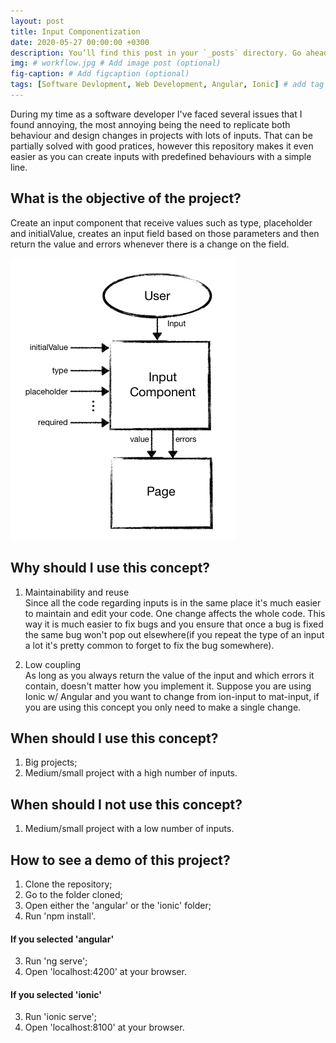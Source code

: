 ```yaml
---
layout: post
title: Input Componentization
date: 2020-05-27 00:00:00 +0300
description: You’ll find this post in your `_posts` directory. Go ahead and edit it and re-build the site to see your changes. # Add post description (optional)
img: # workflow.jpg # Add image post (optional)
fig-caption: # Add figcaption (optional)
tags: [Software Devlopment, Web Development, Angular, Ionic] # add tag
---
```

During my time as a software developer I've faced several issues that I found annoying, the most annoying being the need to replicate both behaviour and design changes in projects with lots of inputs. That can be partially solved with good pratices, however this repository makes it even easier as you can create inputs with predefined behaviours with a simple line.

## What is the objective of the project?
Create an input component that receive values such as type, placeholder and initialValue, creates an input field based on those parameters and then return the value and errors whenever there is a change on the field.

![Input Component Logic](../assets/img/input/InputComponent.png)

## Why should I use this concept?
1. Maintainability and reuse  
Since all the code regarding inputs is in the same place it's much easier to maintain and edit your code. One change affects the whole code. This way it is much easier to fix bugs and you ensure that once a bug is fixed the same bug won't pop out elsewhere(if you repeat the type of an input a lot it's pretty common to forget to fix the bug somewhere).

2. Low coupling  
As long as you always return the value of the input and which errors it contain, doesn't matter how you implement it. Suppose you are using Ionic w/ Angular and you want to change from ion-input to mat-input, if you are using this concept you only need to make a single change.

## When should I use this concept?
1. Big projects;
2. Medium/small project with a high number of inputs.

## When should I not use this concept?
1. Medium/small project with a low number of inputs.

## How to see a demo of this project?
1. Clone the repository;
2. Go to the folder cloned;
3. Open either the 'angular' or the 'ionic' folder;
4. Run 'npm install'.

#### If you selected 'angular'
3. Run 'ng serve';
4. Open 'localhost:4200' at your browser.

#### If you selected 'ionic'
3. Run 'ionic serve';
4. Open 'localhost:8100' at your browser.
